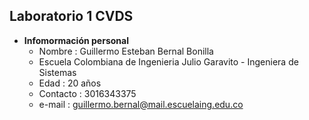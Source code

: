 ## Laboratorio 1 CVDS
   - **Infomormación personal**
       * Nombre : Guillermo Esteban Bernal Bonilla
       * Escuela Colombiana de Ingenieria Julio Garavito - Ingeniera de Sistemas
       * Edad : 20 años
       * Contacto : 3016343375
       * e-mail : guillermo.bernal@mail.escuelaing.edu.co
